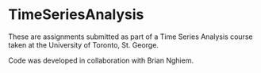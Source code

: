 # TimeSeriesAnalysis

These are assignments submitted as part of a Time Series Analysis 
course taken at the University of Toronto, St. George. 

Code was developed in collaboration with Brian Nghiem. 
